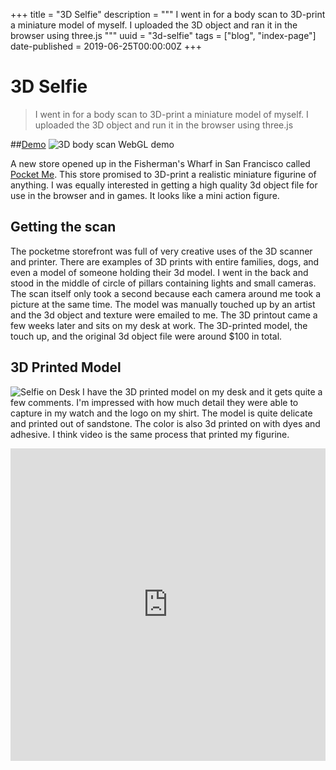 +++
title = "3D Selfie"
description = """
I went in for a body scan to 3D-print a miniature model of myself. I uploaded the 3D object and ran it in the browser using three.js
"""
uuid = "3d-selfie"
tags = ["blog", "index-page"]
date-published = 2019-06-25T00:00:00Z
+++

# 3D Selfie

> I went in for a body scan to 3D-print a miniature model of myself. I uploaded the 3D object and run it in the browser using three.js

##[Demo](https://briansunter.github.io/3D-me/ "Demo")
![](/img/3d-selfie/3dme.png "3D body scan WebGL demo")

A new store opened up in the Fisherman's Wharf in San Francisco called [Pocket Me](http://www.pocketme.com "Pocket Me"). This store promised to 3D-print a realistic miniature figurine of anything. I was equally interested in getting a high quality 3d object file for use in the browser and in games. It looks like a mini action figure.

## Getting the scan
The pocketme storefront was full of very creative uses of the 3D scanner and printer. There are examples of 3D prints with entire families, dogs, and even a model of someone holding their 3d model. I went in the back and stood in the middle of circle of pillars containing lights and small cameras. The scan itself only took a second because each camera around me took a picture at the same time. The model was manually touched up by an artist and the 3d object and texture were emailed to me. The 3D printout came a few weeks later and sits on my desk at work. The 3D-printed model, the touch up, and the original 3d object file were around $100 in total.

## 3D Printed Model
![Selfie on Desk](/img/3d-selfie/desk.jpg)
I have the 3D printed model on my desk and it gets quite a few comments. I'm impressed with how much detail they were able to capture in my watch and the logo on my shirt. The model is quite delicate and printed out of sandstone. The color is also 3d printed on with dyes and adhesive. I think video is the same process that printed my figurine.

<iframe width="100%" height="500px" src="https://www.youtube.com/embed/eX8sv9gXpqc" frameborder="0" allow="accelerometer; autoplay; encrypted-media; gyroscope; picture-in-picture" allowfullscreen></iframe>
